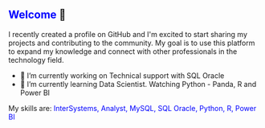 ## <span style="color:blue">Welcome</span> 👋

I recently created a profile on GitHub and I'm excited to start sharing my projects and contributing to the community.
My goal is to use this platform to expand my knowledge and connect with other professionals in the technology field.

- 🔭 I’m currently working on Technical support with SQL Oracle
- 🌱 I’m currently learning Data Scientist. Watching Python - Panda, R and Power BI

My skills are:
<span style="color:blue">InterSystems, Analyst, MySQL, SQL Oracle, Python, R, Power BI</span>

<!--
**prado-savio/prado-savio** is a ✨ _special_ ✨ repository because its `README.md` (this file) appears on your GitHub profile.

Here are some ideas to get you started:

- 🔭 I’m currently working on ...
- 🌱 I’m currently learning ...
- 👯 I’m looking to collaborate on ...
- 🤔 I’m looking for help with ...
- 💬 Ask me about ...
- 📫 How to reach me: ...
- 😄 Pronouns: ...
- ⚡ Fun fact: ...
-->
